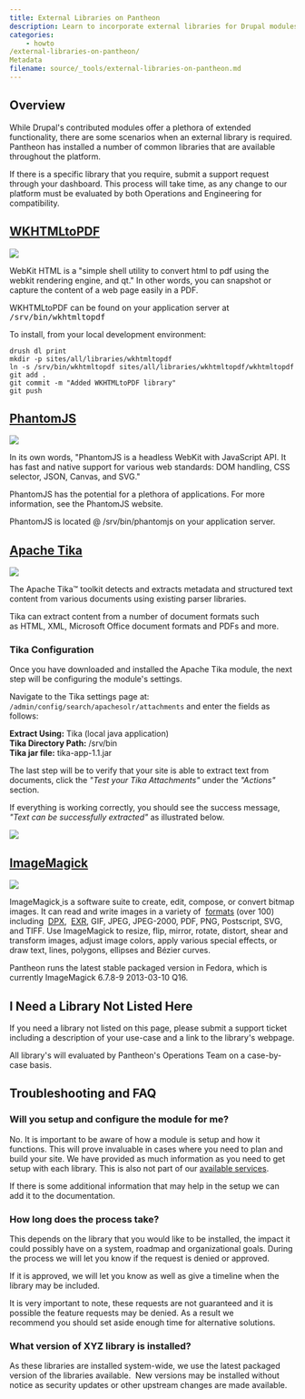 ```yaml
---
title: External Libraries on Pantheon
description: Learn to incorporate external libraries for Drupal modules on the Pantheon platform.
categories:
    - howto
/external-libraries-on-pantheon/
Metadata
filename: source/_tools/external-libraries-on-pantheon.md
---
```


## Overview

While Drupal's contributed modules offer a plethora of extended functionality, there are some scenarios when an external library is required. Pantheon has installed a number of common libraries that are available throughout the platform.

If there is a specific library that you require, submit a support request through your dashboard. This process will take time, as any change to our platform must be evaluated by both Operations and Engineering for compatibility.

<!-- h2 id="pdftk"><a href="http://www.pdflabs.com/tools/pdftk-the-pdf-toolkit">PDFTK - PDF Tool Kit</a></h2>


<p><img alt="" class="basic" src="https://pantheon-systems.desk.com/customer/portal/attachments/110693" style="width: 473px; height: 107px;" /></p>


<p>In its own words: &quot;If PDF is electronic paper, then pdftk is an electronic staple-remover, hole-punch, binder, secret-decoder-ring, and X-Ray-glasses. Pdftk is a simple tool for doing everyday things with PDF documents.&quot;</p>


<p>PDFTK can be found on your application server @ /usr/bin/pdftk. The current version supported on Pantheon is 1.44.</p>


<p>To install, add&nbsp;<br />
To install, first put your development site in SFTP mode. Then, execute the following commands from your local terminal:</p>


<pre class="terminal">
drush @pantheon.SITENAME.ENV dl pdftk token libraries
drush @pantheon.SITENAME.ENV en pdftk
</pre // -->
## [WKHTMLtoPDF](http://code.google.com/p/wkhtmltopdf/)

![](https://pantheon-systems.desk.com/customer/portal/attachments/110694)

WebKit HTML is a "simple shell utility to convert html to pdf using the webkit rendering engine, and qt." In other words, you can snapshot or capture the content of a web page easily in a PDF.

WKHTMLtoPDF can be found on your application server at <tt>/srv/bin/wkhtmltopdf</tt>

To install, from your local development environment:

    drush dl print
    mkdir -p sites/all/libraries/wkhtmltopdf
    ln -s /srv/bin/wkhtmltopdf sites/all/libraries/wkhtmltopdf/wkhtmltopdf
    git add .
    git commit -m "Added WKHTMLtoPDF library"
    git push

## [PhantomJS](http://phantomjs.org/)

![](https://pantheon-systems.desk.com/customer/portal/attachments/110696)

In its own words, "PhantomJS is a headless WebKit with JavaScript API. It has fast and native support for various web standards: DOM handling, CSS selector, JSON, Canvas, and SVG."

PhantomJS has the potential for a plethora of applications. For more information, see the PhantomJS website.

PhantomJS is located @ /srv/bin/phantomjs on your application server.

## [Apache Tika](http://tika.apache.org/)

![](https://pantheon-systems.desk.com/customer/portal/attachments/110698)

The Apache Tika™ toolkit detects and extracts metadata and structured text content from various documents using existing parser libraries.  


Tika can extract content from a number of document formats such as HTML, XML, Microsoft Office document formats and PDFs and more.

### Tika Configuration

Once you have downloaded and installed the Apache Tika module, the next step will be configuring the module's settings.

Navigate to the Tika settings page at: `/admin/config/search/apachesolr/attachments` and enter the fields as follows:

**Extract Using:** Tika (local java application)  
**Tika Directory Path:** /srv/bin  
**Tika jar file:** tika-app-1.1.jar

The last step will be to verify that your site is able to extract text from documents, click the _"Test your Tika Attachments"_ under the _"Actions"_ section.

If everything is working correctly, you should see the success message, _"Text can be successfully extracted"_ as illustrated below.

![](https://pantheon-systems.desk.com/customer/portal/attachments/137839)

## [ImageMagick](http://www.imagemagick.org)
 ![](http://ftp.sunet.se/pub/multimedia/graphics/ImageMagick/images/logo-fullsize.png)

ImageMagick<u> </u>is a software suite to create, edit, compose, or convert bitmap images. It can read and write images in a variety of  [formats](http://www.imagemagick.org/script/formats.php) (over 100) including  [DPX](http://www.imagemagick.org/script/motion-picture.php),  [EXR](http://www.imagemagick.org/script/high-dynamic-range.php), GIF, JPEG, JPEG-2000, PDF, PNG, Postscript, SVG, and TIFF. Use ImageMagick to resize, flip, mirror, rotate, distort, shear and transform images, adjust image colors, apply various special effects, or draw text, lines, polygons, ellipses and Bézier curves.   


Pantheon runs the latest stable packaged version in Fedora, which is currently ImageMagick 6.7.8-9 2013-03-10 Q16.

## I Need a Library Not Listed Here

If you need a library not listed on this page, please submit a support ticket including a description of your use-case and a link to the library's webpage.

All library's will evaluated by Pantheon's Operations Team on a case-by-case basis.

## Troubleshooting and FAQ

### Will you setup and configure the module for me?

No. It is important to be aware of how a module is setup and how it functions. This will prove invaluable in cases where you need to plan and build your site. We have provided as much information as you need to get setup with each library. This is also not part of our [available services](/documentation/howto/pantheon-101-getting-started/).

If there is some additional information that may help in the setup we can add it to the documentation.

### How long does the process take?

This depends on the library that you would like to be installed, the impact it could possibly have on a system, roadmap and organizational goals. During the process we will let you know if the request is denied or approved.  


If it is approved, we will let you know as well as give a timeline when the library may be included.  


It is very important to note, these requests are not guaranteed and it is possible the feature requests may be denied. As a result we recommend you should set aside enough time for alternative solutions.

### What version of XYZ library is installed?
As these libraries are installed system-wide, we use the latest packaged version of the libraries available.  New versions may be installed without notice as security updates or other upstream changes are made available.
